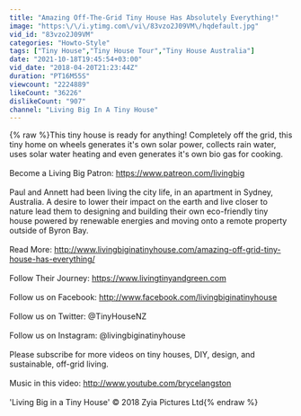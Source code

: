 ```yaml
---
title: "Amazing Off-The-Grid Tiny House Has Absolutely Everything!"
image: "https:\/\/i.ytimg.com\/vi\/83vzo2J09VM\/hqdefault.jpg"
vid_id: "83vzo2J09VM"
categories: "Howto-Style"
tags: ["Tiny House","Tiny House Tour","Tiny House Australia"]
date: "2021-10-18T19:45:54+03:00"
vid_date: "2018-04-20T21:23:44Z"
duration: "PT16M55S"
viewcount: "2224889"
likeCount: "36226"
dislikeCount: "907"
channel: "Living Big In A Tiny House"
---
```

{% raw %}This tiny house is ready for anything! Completely off the grid, this tiny home on wheels generates it's own solar power, collects rain water, uses solar water heating and even generates it's own bio gas for cooking. <br /><br />Become a Living Big Patron: <a rel="nofollow" target="blank" href="https://www.patreon.com/livingbig">https://www.patreon.com/livingbig</a><br /><br />Paul and Annett had been living the city life, in an apartment in Sydney, Australia.  A desire to lower their impact on the earth and live closer to nature lead them to designing and building their own eco-friendly tiny house powered by renewable energies and moving onto a remote property outside of Byron Bay. <br /><br />Read More: <a rel="nofollow" target="blank" href="http://www.livingbiginatinyhouse.com/amazing-off-grid-tiny-house-has-everything/">http://www.livingbiginatinyhouse.com/amazing-off-grid-tiny-house-has-everything/</a><br /><br />Follow Their Journey: <a rel="nofollow" target="blank" href="https://www.livingtinyandgreen.com">https://www.livingtinyandgreen.com</a><br /><br />Follow us on Facebook:  <a rel="nofollow" target="blank" href="http://www.facebook.com/livingbiginatinyhouse">http://www.facebook.com/livingbiginatinyhouse</a><br /><br />Follow us on Twitter: @TinyHouseNZ<br /><br />Follow us on Instagram: @livingbiginatinyhouse<br /><br />Please subscribe for more videos on tiny houses, DIY, design, and sustainable, off-grid living.<br /><br />Music in this video: <a rel="nofollow" target="blank" href="http://www.youtube.com/brycelangston">http://www.youtube.com/brycelangston</a><br /><br />'Living Big in a Tiny House' © 2018 Zyia Pictures Ltd{% endraw %}
